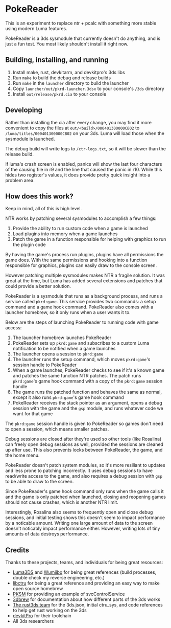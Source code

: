 # PokeReader

This is an experiment to replace ntr + pcalc with something more stable using modern Luma features.

PokeReader is a 3ds sysmodule that currently doesn't do anything, and is just a fun test. You most likely shouldn't install it right now.

## Building, installing, and running

1. Install make, rust, devkitarm, and devkitpro's 3ds libs
1. Run `make` to build the debug and release builds
1. Run `make` in the `launcher` directory to build the launcher
1. Copy `launcher/out/pkrd-launcher.3dsx` to your console's `/3ds` directory
1. Install `out/release/pkrd.cia` to your console

## Developing

Rather than installing the cia after every change, you may find it more convenient to copy the files at `out/<build>/000401300000CB02` to `/luma/titles/000401300000CB02` on your 3ds. Luma will load those when the sysmodule is launched.

The debug build will write logs to `/ctr-logs.txt`, so it will be slower than the release build.

If luma's crash screen is enabled, panics will show the last four characters of the causing file in r9 and the line that caused the panic in r10. While this hides two register's values, it does provide pretty quick insight into a problem area.

## How does this work?

Keep in mind, all of this is high level.

NTR works by patching several sysmodules to accomplish a few things:

1. Provide the ability to run custom code when a game is launched
1. Load plugins into memory when a game launches
1. Patch the game in a function responsible for helping with graphics to run the plugin code

By having the game's process run plugins, plugins have all permissions the game does. With the same permissions and hooking into a function responsible for graphics, plugins can easily draw to the console screen.

However patching multiple sysmodules makes NTR a fragile solution. It was great at the time, but Luma has added several extensions and patches that could provide a better solution.

PokeReader is a sysmodule that runs as a background process, and runs a service called `pkrd:game`. This service provides two commands: a setup command and a game hook command. PokeReader also comes with a launcher homebrew, so it only runs when a user wants it to.

Below are the steps of launching PokeReader to running code with game access:

1. The launcher homebrew launches PokeReader
1. PokeReader sets up `pkrd:game` and subscribes to a custom Luma notification to be notified when a game launches
1. The launcher opens a session to `pkrd:game`
1. The launcher runs the setup command, which moves `pkrd:game`'s session handle to PokeReader
1. When a game launches, PokeReader checks to see if it's a known game and patches the same function NTR patches. The patch runs `pkrd:game`'s game hook command with a copy of the `pkrd:game` session handle
1. The game runs the patched function and behaves the same as normal, except it also runs `pkrd:game`'s game hook command
1. PokeReader receives the stack pointer as an argument, opens a debug session with the game and the `gsp` module, and runs whatever code we want for that game

The `pkrd:game` session handle is given to PokeReader so games don't need to open a session, which means smaller patches.

Debug sessions are closed after they're used so other tools (like Rosalina) can freely open debug sessions as well, provided the sessions are cleaned up after use. This also prevents locks between PokeReader, the game, and the home menu.

PokeReader doesn't patch system modules, so it's more resiliant to updates and less prone to patching incorrectly. It uses debug sessions to have read/write access to the game, and also requires a debug session with `gsp` to be able to draw to the screen.

Since PokeReader's game hook command only runs when the game calls it and the game is only patched when launched, closing and reopening games should not cause crashes, which is another NTR limit.

Interestingly, Rosalina also seems to frequently open and close debug sessions, and initial testing shows this doesn't seem to impact performance by a noticable amount. Writing one large amount of data to the screen doesn't noticably impact performance either. However, writing lots of tiny amounts of data destroys performance.

## Credits

Thanks to these projects, teams, and individuals for being great resources:

- [Luma3DS](https://github.com/LumaTeam/Luma3DS) and [Wumiibo](https://github.com/hax0kartik/wumiibo) for being great references (build processes, double check my reverse engineering, etc.)
- [libctru](https://github.com/devkitPro/libctru/) for being a great reference and providing an easy way to make open source homebrew
- [PKSM](https://github.com/FlagBrew/PKSM) for providing an example of svcControlService
- [3dbrew](https://www.3dbrew.org/) for documentation about how different parts of the 3ds works
- [The rust3ds team](https://github.com/rust3ds) for the 3ds.json, initial ctru_sys, and code references to help get rust working on the 3ds
- [devkitPro](https://github.com/devkitPro/) for their toolchain
- All 3ds researchers
